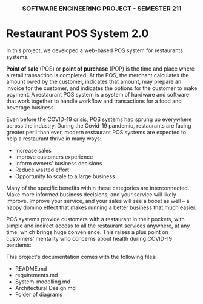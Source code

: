 
<h3 align="center">SOFTWARE ENGINEERING PROJECT - SEMESTER 211</h3>

# Restaurant POS System 2.0

In this project, we developed a web-based POS system for restaurants systems. 

**Point of sale** (POS) or **point of purchase** (POP) is the time and place where a retail transaction is completed.
At the POS, the merchant calculates the amount owed by the customer, indicates that amount, may prepare an invoice for the customer, and indicates the options for the customer to make payment.
A restaurant POS system is a system of hardware and software that work together to handle workflow and transactions for a food and beverage business.

Even before the COVID-19 crisis, POS systems had sprung up everywhere across the industry.
During the Covid-19 pandemic, restaurants are facing greater peril than ever, modern restaurant POS systems are expected to help a restaurant thrive in many ways:
* Increase sales
* Improve customers experience
* Inform owners’ business decisions
* Reduce wasted effort
* Opportunity to scale to a large business

Many of the specific benefits within these categories are interconnected.
Make more informed business decisions, and your service will likely improve.
Improve your service, and your sales will see a boost as well – a happy domino effect that makes running a better business that much easier.

POS systems provide customers with a restaurant in their pockets, with simple and indirect access to all the restaurant services anywhere, at any time, which brings huge convenience.
This raises a plus point on customers’ mentality who concerns about health during COVID-19 pandemic.

This project's documentation comes with the following files:
* README.md
* requirements.md
* System-modelling.md
* Architectural Design.md
* Folder of diagrams

